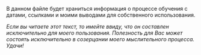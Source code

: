 В данном файле будет храниться информация о процессе обучения с датами, ссылками и моими выводами для собственного использования.

*Если вы читаете этот текст, то имейте ввиду, что он составлен исключительно для моего пользования. Полезность для Вас может состоять исключительно в созерцании моего мыслительного процесса. Удачи!*